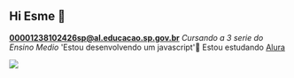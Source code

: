 ## Hi Esme 👋
**00001238102426sp@al.educacao.sp.gov.br**
_Cursando a 3 serie do Ensino Medio_
'Estou desenvolvendo um javascript'💙
Estou estudando [Alura](https://alura.com.br)

![](https://media1.tenor.com/m/pFz1Q12_hXEAAAAd/cat-holding-head-cat.gif)
